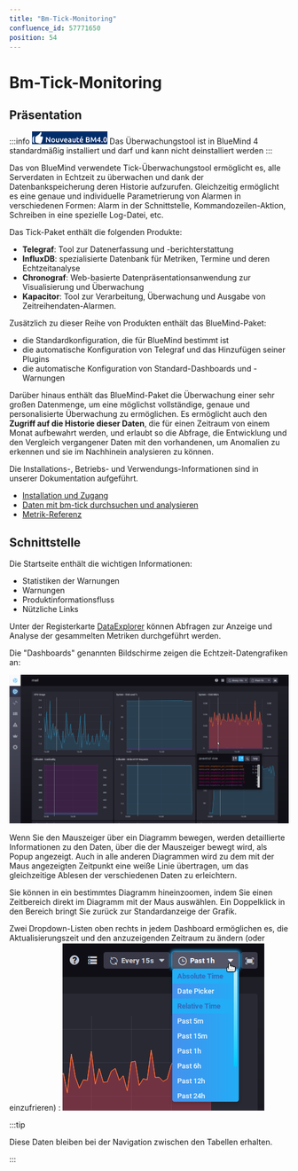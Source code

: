 ```yaml
---
title: "Bm-Tick-Monitoring"
confluence_id: 57771650
position: 54
---
```

# Bm-Tick-Monitoring


## Präsentation


:::info
![](../../../attachments/57770017/66096251.png) Das Überwachungstool ist in BlueMind 4 standardmäßig installiert und darf und kann nicht deinstalliert werden
:::

Das von BlueMind verwendete Tick-Überwachungstool ermöglicht es, alle Serverdaten in Echtzeit zu überwachen und dank der Datenbankspeicherung deren Historie aufzurufen. Gleichzeitig ermöglicht es eine genaue und individuelle Parametrierung von Alarmen in verschiedenen Formen: Alarm in der Schnittstelle, Kommandozeilen-Aktion, Schreiben in eine spezielle Log-Datei, etc.

Das Tick-Paket enthält die folgenden Produkte:

- **Telegraf**: Tool zur Datenerfassung und -berichterstattung
- **InfluxDB**: spezialisierte Datenbank für Metriken, Termine und deren Echtzeitanalyse
- **Chronograf**: Web-basierte Datenpräsentationsanwendung zur Visualisierung und Überwachung
- **Kapacitor**: Tool zur Verarbeitung, Überwachung und Ausgabe von Zeitreihendaten-Alarmen.


Zusätzlich zu dieser Reihe von Produkten enthält das BlueMind-Paket:

- die Standardkonfiguration, die für BlueMind bestimmt ist
- die automatische Konfiguration von Telegraf und das Hinzufügen seiner Plugins
- die automatische Konfiguration von Standard-Dashboards und -Warnungen


Darüber hinaus enthält das BlueMind-Paket die Überwachung einer sehr großen Datenmenge, um eine möglichst vollständige, genaue und personalisierte Überwachung zu ermöglichen. Es ermöglicht auch den **Zugriff auf die Historie dieser Daten**, die für einen Zeitraum von einem Monat aufbewahrt werden, und erlaubt so die Abfrage, die Entwicklung und den Vergleich vergangener Daten mit den vorhandenen, um Anomalien zu erkennen und sie im Nachhinein analysieren zu können.

Die Installations-, Betriebs- und Verwendungs-Informationen sind in unserer Dokumentation aufgeführt.


- [Installation und Zugang](/Guide_de_l_administrateur/Supervision/Monitoring_Bm_Tick/Installation_et_Accès/)
- [Daten mit bm-tick durchsuchen und analysieren](/Guide_de_l_administrateur/Supervision/Monitoring_Bm_Tick/Explorer_et_analyser_les_données_avec_bm_tick/)
- [Metrik-Referenz](/Guide_de_l_administrateur/Supervision/Monitoring_Bm_Tick/Référence_des_métriques/)


## Schnittstelle

Die Startseite enthält die wichtigen Informationen:

- Statistiken der Warnungen
- Warnungen
- Produktinformationsfluss
- Nützliche Links


Unter der Registerkarte [DataExplorer](/Guide_de_l_administrateur/Supervision/Monitoring_Bm_Tick/Explorer_et_analyser_les_données_avec_bm_tick/) können Abfragen zur Anzeige und Analyse der gesammelten Metriken durchgeführt werden.

Die "Dashboards" genannten Bildschirme zeigen die Echtzeit-Datengrafiken an:

![](../../../attachments/57771650/58592966.png)

Wenn Sie den Mauszeiger über ein Diagramm bewegen, werden detaillierte Informationen zu den Daten, über die der Mauszeiger bewegt wird, als Popup angezeigt. Auch in alle anderen Diagrammen wird zu dem mit der Maus angezeigten Zeitpunkt eine weiße Linie übertragen, um das gleichzeitige Ablesen der verschiedenen Daten zu erleichtern.

Sie können in ein bestimmtes Diagramm hineinzoomen, indem Sie einen Zeitbereich direkt im Diagramm mit der Maus auswählen. Ein Doppelklick in den Bereich bringt Sie zurück zur Standardanzeige der Grafik.

Zwei Dropdown-Listen oben rechts in jedem Dashboard ermöglichen es, die Aktualisierungszeit und den anzuzeigenden Zeitraum zu ändern (oder einzufrieren) :
 ![](../../../attachments/57771650/58592965.png)


:::tip

Diese Daten bleiben bei der Navigation zwischen den Tabellen erhalten.

:::


